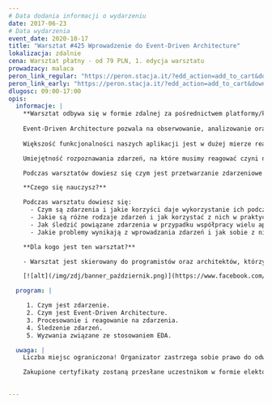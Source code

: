 ```yaml
---
# Data dodania informacji o wydarzeniu
date: 2017-06-23
# Data wydarzenia
event_date: 2020-10-17
title: "Warsztat #425 Wprowadzenie do Event-Driven Architecture"
lokalizacja: zdalnie
cena: Warsztat płatny - od 79 PLN, 1. edycja warsztatu
prowadzacy: malaca
peron_link_regular: "https://peron.stacja.it/?edd_action=add_to_cart&download_id=3115&edd_options[price_id]=1"
peron_link_early: "https://peron.stacja.it/?edd_action=add_to_cart&download_id=3115&edd_options[price_id]=2"
dlugosc: 09:00-17:00
opis:
  informacje: |
    **Warsztat odbywa się w formie zdalnej za pośrednictwem platformy/komunikatora online, z wykorzystaniem dźwięku, obrazu z kamery, udostępniania ekranu komputera prowadzącego i uczestników.** 
        
    Event-Driven Architecture pozwala na obserwowanie, analizowanie oraz dynamiczne reagowanie na wszelkie występujące zdarzenia. 
    
    Większość funkcjonalności naszych aplikacji jest w dużej mierze reakcją na jakieś żądanie czy też sytuację. Dlatego warto poznać zalety przetwarzania zdarzeniowego oraz event-driven architecture. 

    Umiejętność rozpoznawania zdarzeń, na które musimy reagować czyni nas bardziej świadomymi domeny, z którą pracujemy. Umieszczanie ich w kodzie sprawia, że nasze aplikacje są spójniejsze, bardziej granularne oraz łatwiejsze w zrozumieniu, rozszerzaniu i modyfikowaniu.

    Podczas warsztatów dowiesz się czym jest przetwarzanie zdarzeniowe i jakie korzyści oraz problemy wiążą się z jego stosowaniem. 

    **Czego się nauczysz?**

    Podczas warsztatu dowiesz się:
      - Czym są zdarzenia i jakie korzyści daje wykorzystanie ich podczas budowania aplikacji;
      - Jakie są różne rodzaje zdarzeń i jak korzystać z nich w praktyce;
      - Jak śledzić powiązane zdarzenia w przypadku współpracy wielu aplikacji;
      - Jakie problemy wynikają z wprowadzania zdarzeń i jak sobie z nimi radzić;

    **Dla kogo jest ten warsztat?**

    - Warsztat jest skierowany do programistów oraz architektów, którzy chcą poznać czym jest przetwarzanie zdarzeniowe i jakie korzyści przynosi wprowadzenie zdarzeń do swoich aplikacji.

    [![alt](/img/zdj/banner_październik.png)](https://www.facebook.com/StacjaIT)

  program: |

     1. Czym jest zdarzenie.
     2. Czym jest Event-Driven Architecture.
     3. Procesowanie i reagowanie na zdarzenia.
     4. Śledzenie zdarzeń.
     5. Wyzwania związane ze stosowaniem EDA.

  uwaga: |
    Liczba miejsc ograniczona! Organizator zastrzega sobie prawo do odwołania wydarzenia w przypadku niezgłoszenia się minimalnej liczby uczestników.

    Zakupione certyfikaty zostaną przesłane uczestnikom w formie elektoronicznej po warsztacie. Jeśli chcesz otrzymać zakupiony certyfikat w formie papierowej, zgłoś to mailowo na adres kontakt@stacja.it. 
    

---
```

